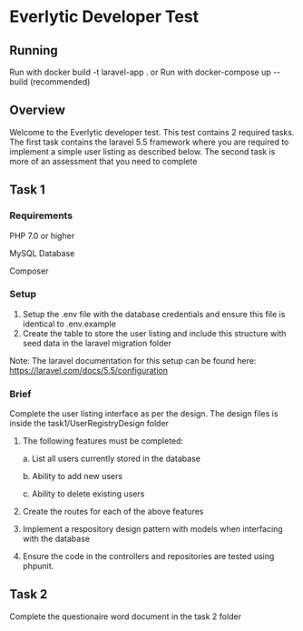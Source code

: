 # Everlytic Developer Test
## Running
Run with docker build -t laravel-app . 
or
Run with docker-compose up --build (recommended)
 
## Overview
Welcome to the Everlytic developer test. This test contains 2 required tasks. The first task contains the laravel 5.5 framework 
where you are required to implement a simple user listing as described below. The second task is more of an assessment that you need to complete

## Task 1

### Requirements
PHP 7.0 or higher

MySQL Database

Composer

### Setup
1. Setup the .env file with the database credentials and ensure this file is identical to .env.example
2. Create the table to store the user listing and include this structure with seed data in the laravel migration folder 

Note: The laravel documentation for this setup can be found here: https://laravel.com/docs/5.5/configuration

### Brief
Complete the user listing interface as per the design. The design files is inside the task1/UserRegistryDesign folder

1. The following features must be completed:
  
    a. List all users currently stored in the database
 
    b. Ability to add new users
  
    c. Ability to delete existing users
    
2. Create the routes for each of the above features
3. Implement a respository design pattern with models when interfacing with the database
4. Ensure the code in the controllers and repositories are tested using phpunit.

## Task 2
Complete the questionaire word document in the task 2 folder

  
  
  


